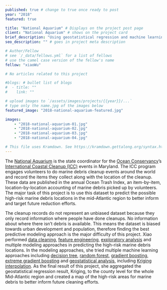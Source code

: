 ```yaml
---
published: true # change to true once ready to post
year: "2018"
featured: true

title: "National Aquarium" # Displays on the project post page
client: "National Aquarium" # shows on the project card
brief_description: "Using geostatistical regression and machine learning models to predict marine debris" # shows on the project card
seo_description: "" # goes in project meta description

# Author/Fellow
# see `/_data/fellows.yml` for a list of fellows
# use the camel case version of the fellow's name
fellow: "xiaoWu"

# No articles related to this project

#blogs: # bullet list of blogs
#  - title: ""
#    link: ""

# upload images to `/assets/images/projects/{{year}}/...`
# type only the name.jpg of the images below
featured_image: "2018-national-aquarium-featured.jpg"

images:
    - "2018-national-aquarium-01.jpg"
    - "2018-national-aquarium-02.jpg"
    - "2018-national-aquarium-03.jpg"
    - "2018-national-aquarium-04.jpg"

# This file uses Kramdown. See https://kramdown.gettalong.org/syntax.html for syntax
---
```

The [National Aquarium](https://www.aqua.org/) is the state coordinator for the [Ocean Conservancy](https://oceanconservancy.org/)’s [International Coastal Cleanup (ICC)](https://oceanconservancy.org/trash-free-seas/international-coastal-cleanup/) events in Maryland. The ICC program engages volunteers to do marine debris cleanup events around the world and record the items they collect along with the location of the cleanup. These data are published in the annual Ocean Trash Index, an item-by-item, location-by-location accounting of marine debris picked up by volunteers. The major task of this project is to use this dataset to predict the possible high-risk marine debris locations in the mid-Atlantic region to better inform and target future reduction efforts.

The cleanup records do not represent an unbiased dataset because they only record information where people have done cleanups. No information about where there isn’t debris is available. This means the dataset is biased towards urban development and population, therefore finding the best predictive modeling approach is the major difficulty of this project. Xiao performed [data cleaning](https://en.wikipedia.org/wiki/Data_cleansing), [feature engineering](https://en.wikipedia.org/wiki/Feature_engineering), [exploratory analysis](https://en.wikipedia.org/wiki/Exploratory_data_analysis) and multiple modeling approaches in predicting the high-risk marine debris locations. In the modeling approaches, she tried multiple machine learning approaches including [decision tree](https://en.wikipedia.org/wiki/Decision_tree), [random forest](https://en.wikipedia.org/wiki/Random_forest), [gradient boosting](https://en.wikipedia.org/wiki/Gradient_boosting), [extreme gradient boosting](https://cran.r-project.org/web/packages/xgboost/vignettes/xgboost.pdf) and [geostatistical analysis](http://desktop.arcgis.com/en/arcmap/latest/extensions/geostatistical-analyst/understanding-geostatistical-analysis.htm), including [Kriging interpolation](https://en.wikipedia.org/wiki/Kriging). As the final result of this project, she aggregated the geostatistical regression result, Kriging, to the county level for the whole Mid-Atlantic region and created a map of the high-risk areas for marine debris to better inform future cleaning efforts.
